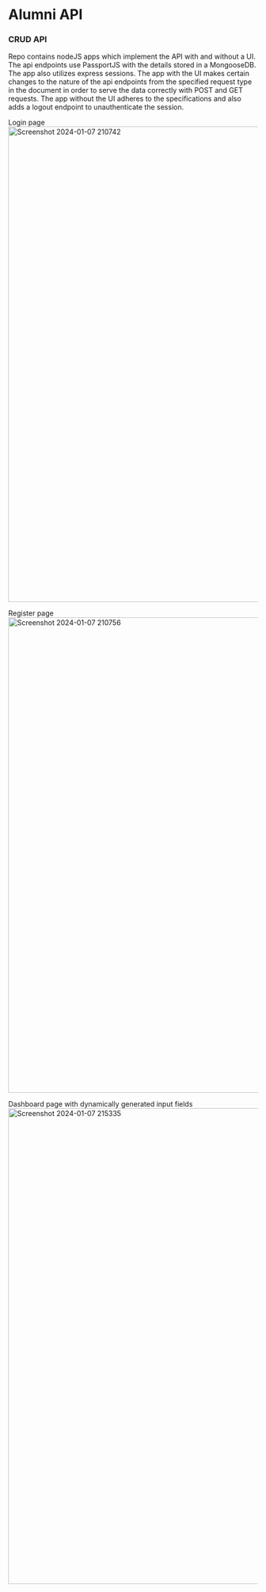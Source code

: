 # Alumni API 
### CRUD API

Repo contains nodeJS apps which implement the API with and without a UI. The api endpoints use PassportJS with the details stored in a MongooseDB. The app also utilizes express sessions.
The app with the UI makes certain changes to the nature of the api endpoints from the specified request type in the document in order to serve the data correctly with POST and GET requests. The app without the UI adheres to the specifications and also adds a logout endpoint to unauthenticate the session.

Login page 
<img width="959" alt="Screenshot 2024-01-07 210742" src="https://github.com/arunnats/csea-task/assets/118368673/33752544-6954-4e9b-a5f2-ed3f0207ee6a">


Register page
<img width="959" alt="Screenshot 2024-01-07 210756" src="https://github.com/arunnats/csea-task/assets/118368673/2f4ed0af-c90a-48f2-9673-7b5f8440a81a">

Dashboard page with dynamically generated input fields
<img width="960" alt="Screenshot 2024-01-07 215335" src="https://github.com/arunnats/csea-task/assets/118368673/8d6db864-1b4d-484a-9487-86d1f25668f3">

